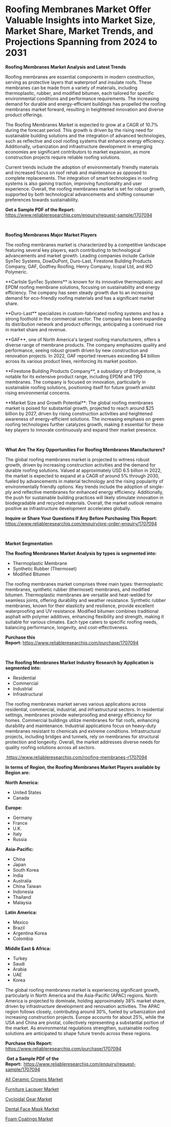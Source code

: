 <p><h1>Roofing Membranes Market Offer Valuable Insights into Market Size, Market Share, Market Trends, and Projections Spanning from 2024 to 2031</h1></p><p><strong>Roofing Membranes Market Analysis and Latest Trends</strong></p>
<p><p>Roofing membranes are essential components in modern construction, serving as protective layers that waterproof and insulate roofs. These membranes can be made from a variety of materials, including thermoplastic, rubber, and modified bitumen, each tailored for specific environmental conditions and performance requirements. The increasing demand for durable and energy-efficient buildings has propelled the roofing membranes market forward, resulting in heightened innovation and diverse product offerings.</p><p>The Roofing Membranes Market is expected to grow at a CAGR of 10.7% during the forecast period. This growth is driven by the rising need for sustainable building solutions and the integration of advanced technologies, such as reflective and cool roofing systems that enhance energy efficiency. Additionally, urbanization and infrastructure development in emerging economies are significant contributors to market expansion, as more construction projects require reliable roofing solutions. </p><p>Current trends include the adoption of environmentally friendly materials and increased focus on roof rehab and maintenance as opposed to complete replacements. The integration of smart technologies in roofing systems is also gaining traction, improving functionality and user experience. Overall, the roofing membranes market is set for robust growth, supported by both technological advancements and shifting consumer preferences towards sustainability.</p></p>
<p><strong>Get a Sample PDF of the Report:&nbsp;</strong> <a href="https://www.reliableresearchiq.com/enquiry/request-sample/1707094?utm_campaign=1106&utm_medium=2&utm_source=Github&utm_content=ia&utm_term=11112024&utm_id=roofing-membranes">https://www.reliableresearchiq.com/enquiry/request-sample/1707094</a></p>
<p>&nbsp;</p>
<p><strong>Roofing Membranes Major Market Players</strong></p>
<p><p>The roofing membranes market is characterized by a competitive landscape featuring several key players, each contributing to technological advancements and market growth. Leading companies include Carlisle SynTec Systems, DowDuPont, Duro-Last, Firestone Building Products Company, GAF, Godfrey Roofing, Henry Company, Icopal Ltd, and IKO Polymeric.</p><p>**Carlisle SynTec Systems** is known for its innovative thermoplastic and EPDM roofing membrane solutions, focusing on sustainability and energy efficiency. The company has seen steady growth due to an increasing demand for eco-friendly roofing materials and has a significant market share.</p><p>**Duro-Last** specializes in custom-fabricated roofing systems and has a strong foothold in the commercial sector. The company has been expanding its distribution network and product offerings, anticipating a continued rise in market share and revenue.</p><p>**GAF**, one of North America's largest roofing manufacturers, offers a diverse range of membrane products. The company emphasizes quality and performance, seeing robust growth driven by new construction and renovation projects. In 2022, GAF reported revenues exceeding $4 billion across its various product lines, reinforcing its market position.</p><p>**Firestone Building Products Company**, a subsidiary of Bridgestone, is notable for its extensive product range, including EPDM and TPO membranes. The company is focused on innovation, particularly in sustainable roofing solutions, positioning itself for future growth amidst rising environmental concerns.</p><p>**Market Size and Growth Potential**: The global roofing membranes market is poised for substantial growth, projected to reach around $25 billion by 2027, driven by rising construction activities and heightened awareness of energy-efficient solutions. The increasing emphasis on green roofing technologies further catalyzes growth, making it essential for these key players to innovate continuously and expand their market presence.</p></p>
<p>&nbsp;</p>
<p><strong>What Are The Key Opportunities For Roofing Membranes Manufacturers?</strong></p>
<p><p>The global roofing membranes market is projected to witness robust growth, driven by increasing construction activities and the demand for durable roofing solutions. Valued at approximately USD 6.5 billion in 2022, the market is expected to expand at a CAGR of around 5% through 2030, fueled by advancements in material technology and the rising popularity of environmentally friendly options. Key trends include the adoption of single-ply and reflective membranes for enhanced energy efficiency. Additionally, the push for sustainable building practices will likely stimulate innovation in biodegradable and recycled materials. Overall, the market outlook remains positive as infrastructure development accelerates globally.</p></p>
<p><strong>Inquire or Share Your Questions If Any Before Purchasing This Report:</strong> <a href="https://www.reliableresearchiq.com/enquiry/pre-order-enquiry/1707094?utm_campaign=1106&utm_medium=2&utm_source=Github&utm_content=ia&utm_term=11112024&utm_id=roofing-membranes">https://www.reliableresearchiq.com/enquiry/pre-order-enquiry/1707094</a></p>
<p>&nbsp;</p>
<p><strong>Market Segmentation</strong></p>
<p><strong>The Roofing Membranes Market Analysis by types is segmented into:</strong></p>
<p><ul><li>Thermoplastic Membrane</li><li>Synthetic Rubber (Thermoset)</li><li>Modified Bitumen</li></ul></p>
<p><p>The roofing membranes market comprises three main types: thermoplastic membranes, synthetic rubber (thermoset) membranes, and modified bitumen. Thermoplastic membranes are versatile and heat-welded for seamless joints, offering durability and weather resistance. Synthetic rubber membranes, known for their elasticity and resilience, provide excellent waterproofing and UV resistance. Modified bitumen combines traditional asphalt with polymer additives, enhancing flexibility and strength, making it suitable for various climates. Each type caters to specific roofing needs, balancing performance, longevity, and cost-effectiveness.</p></p>
<p><strong>Purchase this Report:&nbsp;</strong><a href="https://www.reliableresearchiq.com/purchase/1707094?utm_campaign=1106&utm_medium=2&utm_source=Github&utm_content=ia&utm_term=11112024&utm_id=roofing-membranes">https://www.reliableresearchiq.com/purchase/1707094</a></p>
<p>&nbsp;</p>
<p><strong>The Roofing Membranes Market Industry Research by Application is segmented into:</strong></p>
<p><ul><li>Residential</li><li>Commercial</li><li>Industrial</li><li>Infrastructural</li></ul></p>
<p><p>The roofing membranes market serves various applications across residential, commercial, industrial, and infrastructural sectors. In residential settings, membranes provide waterproofing and energy efficiency for homes. Commercial buildings utilize membranes for flat roofs, enhancing durability and maintenance. Industrial applications focus on heavy-duty membranes resistant to chemicals and extreme conditions. Infrastructural projects, including bridges and tunnels, rely on membranes for structural protection and longevity. Overall, the market addresses diverse needs for quality roofing solutions across all sectors.</p></p>
<p><a href="https://www.reliableresearchiq.com/roofing-membranes-r1707094?utm_campaign=1106&utm_medium=2&utm_source=Github&utm_content=ia&utm_term=11112024&utm_id=roofing-membranes">&nbsp;https://www.reliableresearchiq.com/roofing-membranes-r1707094</a></p>
<p><strong>In terms of Region, the Roofing Membranes Market Players available by Region are:</strong></p>
<p>
    <p> <strong> North America: </strong>
        <ul>
            <li>United States</li>
            <li>Canada</li>
        </ul>
        </p> 
    <p> <strong> Europe: </strong>
        <ul>
            <li>Germany</li>
            <li>France</li>
            <li>U.K.</li>
            <li>Italy</li>
            <li>Russia</li>
        </ul>
        </p> 
    <p> <strong> Asia-Pacific: </strong>
        <ul>
            <li>China</li>
            <li>Japan</li>
            <li>South Korea</li>
            <li>India</li>
            <li>Australia</li>
            <li>China Taiwan</li>
            <li>Indonesia</li>
            <li>Thailand</li>
            <li>Malaysia</li>
        </ul>
        </p> 
    <p> <strong> Latin America: </strong>
        <ul>
            <li>Mexico</li>
            <li>Brazil</li>
            <li>Argentina Korea</li>
            <li>Colombia</li>
        </ul>
        </p> 
    <p> <strong> Middle East & Africa: </strong>
        <ul>
            <li>Turkey</li>
            <li>Saudi</li>
            <li>Arabia</li>
            <li>UAE</li>
            <li>Korea</li>
        </ul>
    </p>
    </p>
<p><p>The global roofing membranes market is experiencing significant growth, particularly in North America and the Asia-Pacific (APAC) regions. North America is projected to dominate, holding approximately 38% market share, driven by infrastructure development and renovation activities. The APAC region follows closely, contributing around 30%, fueled by urbanization and increasing construction projects. Europe accounts for about 25%, while the USA and China are pivotal, collectively representing a substantial portion of the market. As environmental regulations strengthen, sustainable roofing solutions are anticipated to shape future trends across these regions.</p></p>
<p><strong>Purchase this Report: </strong><a href="https://www.reliableresearchiq.com/purchase/1707094?utm_campaign=1106&utm_medium=2&utm_source=Github&utm_content=ia&utm_term=11112024&utm_id=roofing-membranes">https://www.reliableresearchiq.com/purchase/1707094</a></p>
<p>&nbsp;<strong>Get a Sample PDF of the Report:&nbsp;&nbsp;</strong><a href="https://www.reliableresearchiq.com/enquiry/request-sample/1707094?utm_campaign=1106&utm_medium=2&utm_source=Github&utm_content=ia&utm_term=11112024&utm_id=roofing-membranes">https://www.reliableresearchiq.com/enquiry/request-sample/1707094</a></p>
<p><strong></strong></p>
<p><p><a href="https://issuu.com/reportprime-2/docs/all-ceramic-crowns-market-size-2030_39dc06089609dd?utm_campaign=1106&utm_medium=2&utm_source=Github&utm_content=ia&utm_term=11112024&utm_id=roofing-membranes">All Ceramic Crowns Market</a></p><p><a href="https://github.com/janeengrenong0/Market-Research-Report-List-1/blob/main/furniture-lacquer-market.md?utm_campaign=1106&utm_medium=2&utm_source=Github&utm_content=ia&utm_term=11112024&utm_id=roofing-membranes">Furniture Lacquer Market</a></p><p><a href="https://www.linkedin.com/pulse/evaluating-cycloidal-gear-market-trends-growth-opportunities-rq0le?utm_campaign=1106&utm_medium=2&utm_source=Github&utm_content=ia&utm_term=11112024&utm_id=roofing-membranes">Cycloidal Gear Market</a></p><p><a href="https://issuu.com/reportprime-2/docs/dental-face-mask-market-size-2030.p_0662c087fdb7ec?utm_campaign=1106&utm_medium=2&utm_source=Github&utm_content=ia&utm_term=11112024&utm_id=roofing-membranes">Dental Face Mask Market</a></p><p><a href="https://github.com/hentonwytandusyl0/Market-Research-Report-List-1/blob/main/foam-coatings-market.md?utm_campaign=1106&utm_medium=2&utm_source=Github&utm_content=ia&utm_term=11112024&utm_id=roofing-membranes">Foam Coatings Market</a></p></p>
